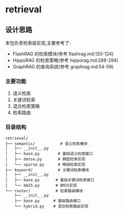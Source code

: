 # retrieval

## 设计思路
本包负责检索层实现,主要参考了:
- FlashRAG 的检索模块(参考 flashrag.md:120-124)
- HippoRAG 的检索策略(参考 hipporag.md:288-294)
- GraphRAG 的查询系统(参考 graphrag.md:54-59)

### 主要功能
1. 语义检索
2. 关键词检索
3. 混合检索策略
4. 检索路由

### 目录结构
```
retrieval/
├── semantic/           # 语义检索模块
│   ├── __init__.py
│   ├── base.py        # 基础语义检索接口
│   ├── dense.py       # 稠密检索实现
│   └── sparse.py      # 稀疏检索实现
├── keyword/           # 关键词检索模块
│   ├── __init__.py
│   ├── base.py       # 基础关键词检索接口
│   └── bm25.py       # BM25实现
└── router/           # 检索路由模块
    ├── __init__.py
    ├── base.py      # 基础路由接口
    └── hybrid.py    # 混合检索路由实现
```